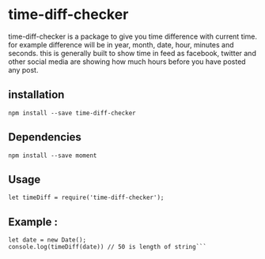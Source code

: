 # time-diff-checker
time-diff-checker is a package to give you time difference with current time.
for example difference will be in year, month, date, hour, minutes and seconds. this is generally built to show time in feed as facebook, twitter and other social media are showing how much hours before you have posted any post.

## installation
`npm install --save time-diff-checker`

## Dependencies 
`npm install --save moment`

## Usage
`let timeDiff = require('time-diff-checker');`

## Example :

```let timeDiff = require('time-diff-checker');
let date = new Date();
console.log(timeDiff(date)) // 50 is length of string```